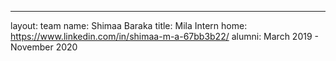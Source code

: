 ---
layout: team
name: Shimaa Baraka
title: Mila Intern
home: https://www.linkedin.com/in/shimaa-m-a-67bb3b22/
alumni: March 2019 - November 2020
